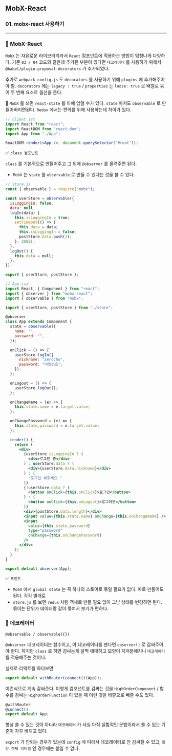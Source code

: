 ## MobX-React

### 01. mobx-react 사용하기

---

### 📌 MobX-React

`MobX` 는 자유로운 라이브러리라서 `React` 컴포넌트에 적용하는 방법이 엄청나게 다양하다.
기존 `03 / 04` 코드와 같은데 추가된 부분이 있다면 `데코레이터` 를 사용하기 위해서 `@babel/plugin-proposal-decorators` 가 추가되었다.

추가로 `webpack-config.js` 도 `decorators` 를 사용하기 위해 `plugins` 에 추가해주어야 함.
`decorators` 에는 `legacy : true` / `properties` 는 `loose: true` 로 배열로 묶어 두 번째 요소로 옵션을 준다.

📍 `MobX` 를 쓰면 `react-state` 를 아예 없앨 수가 있다. `state` 마저도 `observable` 로 만들어버리면된다.
`Redux` 에서는 편의를 위해 사용하는데 차이가 있다.

```jsx
// client.jsx
import React from "react";
import ReactDOM from "react-dom";
import App from "./App";

ReactDOM.render(<App />, document.querySelector("#root"));
```

✅ `class 컴포넌트`

`class` 를 기본적으로 만들어주고 그 위에 `@observer` 를 올려주면 된다.

- `MobX` 는 `state` 를 `observable` 로 만들 수 있다는 것을 볼 수 있다.

```jsx
// store.js
const { observable } = require("mobx");

const userStore = observable({
  isLoggingIn: false,
  data: null,
  logIn(data) {
    this.isLoggingIn = true;
    setTimeout(() => {
      this.data = data;
      this.isLoggingIn = false;
      postStore.data.push(1);
    }, 2000);
  },
  logOut() {
    this.data = null;
  },
});

export { userStore, postStore };

// App.jsx
import React, { Component } from "react";
import { observer } from "mobx-react";
import { observable } from "mobx";

import { userStore, postStore } from "./store";

@observer
class App extends Component {
  state = observable({
    name: "",
    password: "",
  });

  onClick = () => {
    userStore.logIn({
      nickname: "zerocho",
      password: "비밀번호",
    });
  };

  onLogout = () => {
    userStore.logOut();
  };

  onChangeName = (e) => {
    this.state.name = e.target.value;
  };

  onChangePassword = (e) => {
    this.state.password = e.target.value;
  };

  render() {
    return (
      <div>
        {userStore.isLoggingIn ? (
          <div>로그인 중</div>
        ) : userStore.data ? (
          <div>{userStore.data.nickname}</div>
        ) : (
          "로그인 해주세요."
        )}
        {!userStore.data ? (
          <button onClick={this.onClick}>로그인</button>
        ) : (
          <button onClick={this.onLogout}>로그아웃</button>
        )}
        <div>{postStore.data.length}</div>
        <input value={this.state.name} onChange={this.onChangeName} />
        <input
          value={this.state.password}
          type="password"
          onChange={this.onChangePassword}
        />
      </div>
    );
  }
}

export default observer(App);
```

✅ `포인트`

- `MobX` 에서 `global state` 는 꼭 하나의 스토어로 묶일 필요가 없다. 따로 만들어도 된다. 각각 별개로
- `store.js` 를 보면 `redux` 처럼 객체로 만들 필요 없이 그냥 상태를 변경하면 된다. 묶이는 단위가 데이터랑 같이 묶여서 보기가 편하다.

### 📌 데코레이터

`@observable / observable({})`

`@observer` 데코레이터는 함수이고, 이 데코레이터를 뗀다면 `observer()` 로 감싸주어야 한다. 하지만 `class` 로 하면 감싸는게 살짝 애매하고 모양이 지저분해지니 `데코레이터` 를 적용해주는 것이다.

실제로 리액트를 하다보면

```jsx
export default withRouter(connect()(App));
```

이런식으로 계속 감싸준다. 이렇게 컴포넌트를 감싸는 것을 `HighOrderComponent` / 함수를 감싸는 `HighOrderFunction` 이 있을 때 이런 것을 바깥으로 빼줄 수도 있다.

```jsx
@withRouter
@connect()
export default App;
```

항상 쓸 수 있는 것이 아니라 `데코레이터` 가 사실 아직 실험적인 문법이라서 쓸 수 있는 기준이 자꾸 바뀌고 있다.

`export` 가 안되는 경우가 있는데 `config` 에 따라서 데코레이터로 안 감싸질 수 있고, `일반 객체 리터럴` 인 경우에는 붙일 수 없다.
